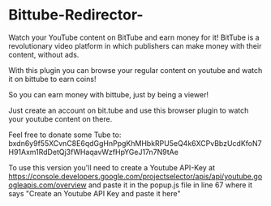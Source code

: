 # Bittube-Redirector-

Watch your YouTube content on BitTube and earn money for it!
BitTube is a revolutionary video platform in which publishers can make money with their content, without ads.

With this plugin you can browse your regular content on youtube and watch it on bittube to earn coins!

So you can earn money with bittube, just by being a viewer!

Just create an account on bit.tube and use this browser plugin to watch your youtube content on there.

Feel free to donate some Tube to: bxdn6y9f55XCvnC8E6qdGgHnPpgKhMHbkRPU5eQ4k6XCPvBbzUcdKfoN7H91Axm1RdDetQj3fWHaqavWzfHpYGeJ17n7N9tAe



To use this version you'll need to create a Youtube API-Key at https://console.developers.google.com/projectselector/apis/api/youtube.googleapis.com/overview and paste it in the popup.js file in line 67 where it says "Create an Youtube API Key and paste it here"
